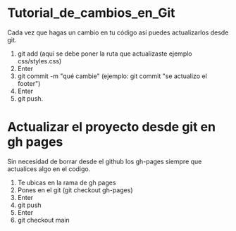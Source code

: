 # Tutorial_de_cambios_en_Git
Cada vez que hagas un cambio en tu código así puedes actualizarlos desde git.


1. git add (aquí se debe poner la ruta que actualizaste ejemplo css/styles.css)
2. Enter
3. git commit -m "qué cambie" (ejemplo: git commit "se actualizo el footer")
4. Enter
5. git push.


# Actualizar el proyecto desde git en gh pages 
Sin necesidad de borrar desde el github los gh-pages siempre que actualices algo en el codigo.

1. Te ubicas en la rama de gh pages
2. Pones en el git (git checkout gh-pages)
3. Enter
5. git push
6. Enter
7. git checkout main
